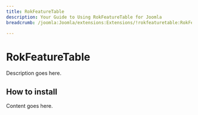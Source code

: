 ```yaml
---
title: RokFeatureTable
description: Your Guide to Using RokFeatureTable for Joomla
breadcrumb: /joomla:Joomla/extensions:Extensions/!rokfeaturetable:RokFeatureTable

---
```


RokFeatureTable
======
Description goes here.


How to install
--------------
Content goes here.
